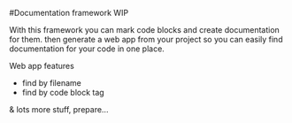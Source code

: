 #Documentation framework
WIP

With this framework you can mark code blocks and create documentation for them. then generate a web app from your project so you can easily find documentation for your code in one place.



Web app features
- find by filename
- find by code block tag


& lots more stuff, prepare...
